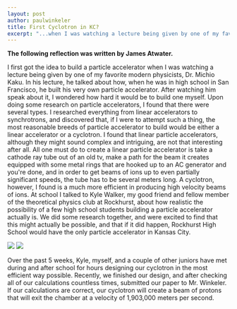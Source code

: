 ```yaml
---
layout: post
author: paulwinkeler
title: First Cyclotron in KC?
excerpt: "...when I was watching a lecture being given by one of my favorite modern physicists, Dr. Michio Kaku."
---
```

<b>The following reflection was written by James Atwater.</b>
 
 I first got the idea to build a particle accelerator when I was watching a lecture being given by one of my favorite modern physicists, Dr. Michio Kaku. In his lecture, he talked about how, when he was in high school in San Francisco, he built his very own particle accelerator. After watching him speak about it, I wondered how hard it would be to build one myself. Upon doing some research on particle accelerators, I found that there were several types. I researched everything from linear accelerators to synchrotrons, and discovered that, if I were to attempt such a thing, the most reasonable breeds of particle accelerator to build would be either a linear accelerator or a cyclotron. I found that linear particle accelerators, although they might sound complex and intriguing, are not that interesting after all. All one must do to create a linear particle accelerator is take a cathode ray tube out of an old tv, make a path for the beam it creates equipped with some metal rings that are hooked up to an AC generator and you're done, and in order to get beams of ions up to even partially significant speeds, the tube has to be several meters long. A cyclotron, however, I found is a much more efficient in producing high velocity beams of ions. At school I talked to Kyle Walker, my good friend and fellow member of the theoretical physics club at Rockhurst, about how realistic the possibility of a few high school students building a particle accelerator actually is. We did some research together, and were excited to find that this might actually be possible, and that if it did happen, Rockhurst High School would have the only particle accelerator in Kansas City. 

<div class="flex-wrapper">
  <img src="{{ site.baseurl }}/img/Cyclotron1.JPG">
  <img src="{{ site.baseurl }}/img/Cyclotron2.JPG">
</div>

Over the past 5 weeks, Kyle, myself, and a couple of other juniors have met during and after school for hours designing our cyclotron in the most efficient way possible. Recently, we finished our design, and after checking all of our calculations countless times, submitted our paper to Mr. Winkeler. If our calculations are correct, our cyclotron will create a beam of protons that will exit the chamber at a velocity of 1,903,000 meters per second. 
